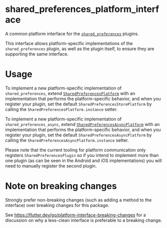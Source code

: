 # shared_preferences_platform_interface

A common platform interface for the [`shared_preferences`][1] plugins.

This interface allows platform-specific implementations of the `shared_preferences`
plugin, as well as the plugin itself, to ensure they are supporting the
same interface.

# Usage

To implement a new platform-specific implementation of `shared_preferences`, 
extend [`SharedPreferencesPlatform`][2] with an implementation that performs 
the platform-specific behavior, and when you register your plugin, set the default
`SharedPreferencesStorePlatform` by calling the `SharedPreferencesPlatform.instance` setter.

To implement a new platform-specific implementation of `shared_preferences_async`, 
extend [`SharedPreferencesAsyncPlatform`][3] with an implementation that performs 
the platform-specific behavior, and when you register your plugin, set the default
`SharedPreferencesAsyncPlatform` by calling the `SharedPreferencesAsyncPlatform.instance` setter.

Please note that the current tooling for platform communication only registers `SharedPreferencesPlugin`
so if you intend to implement more than one plugin (as can be seen in the Android and iOS implementations)
you will need to manually register the second plugin.

# Note on breaking changes

Strongly prefer non-breaking changes (such as adding a method to the interface)
over breaking changes for this package.

See https://flutter.dev/go/platform-interface-breaking-changes for a discussion
on why a less-clean interface is preferable to a breaking change.

[1]: ../shared_preferences
[2]: lib/shared_preferences_platform_interface.dart
[3]: lib/shared_preferences_async_platform_interface.dart